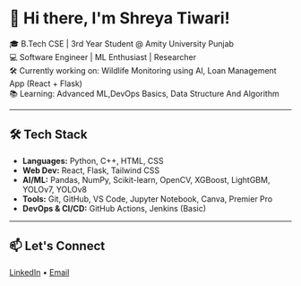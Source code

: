 # 👋 Hi there, I'm Shreya Tiwari!

🎓 B.Tech CSE | 3rd Year Student @ Amity University Punjab  
💻 Software Engineer | ML Enthusiast | Researcher  
🛠️ Currently working on: Wildlife Monitoring using AI, Loan Management App (React + Flask)  
📚 Learning: Advanced ML,DevOps Basics, Data Structure And Algorithm 


---

## 🛠️ Tech Stack
- **Languages:** Python, C++, HTML, CSS  
- **Web Dev:** React, Flask, Tailwind CSS  
- **AI/ML:** Pandas, NumPy, Scikit-learn, OpenCV, XGBoost, LightGBM, YOLOv7, YOLOv8
- **Tools:** Git, GitHub, VS Code, Jupyter Notebook, Canva, Premier Pro
- **DevOps & CI/CD:** GitHub Actions, Jenkins (Basic)

---



## 📫 Let's Connect
[LinkedIn]((https://www.linkedin.com/in/shreya-tiwari18/))  • [Email](shreyat1818@gmail.com)

<!---
shreyat81/shreyat81 is a ✨ special ✨ repository because its `README.md` (this file) appears on your GitHub profile.
You can click the Preview link to take a look at your changes.
--->
